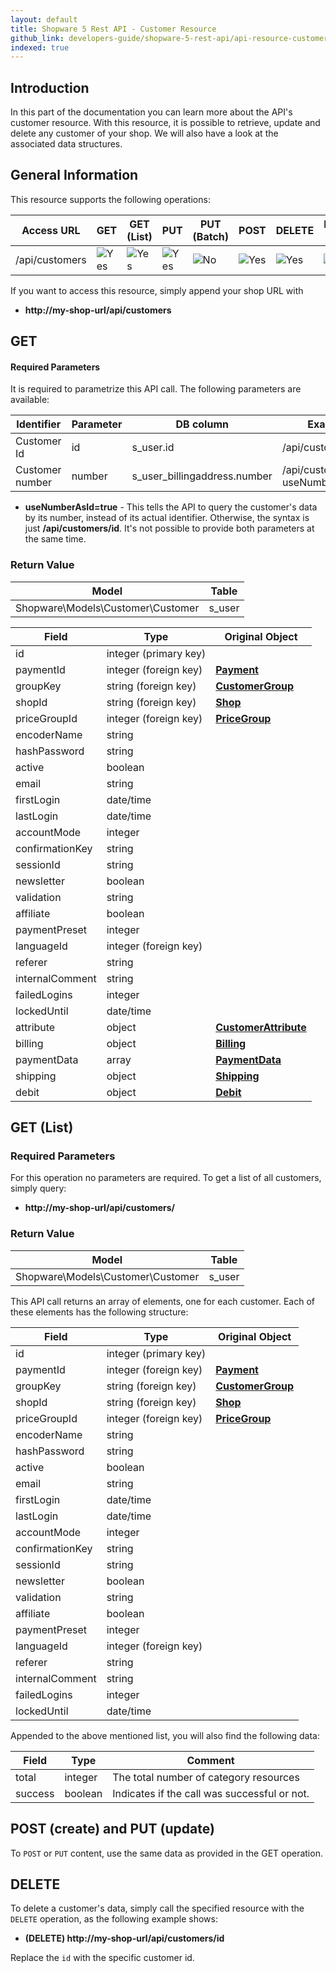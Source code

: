 ```yaml
---
layout: default
title: Shopware 5 Rest API - Customer Resource
github_link: developers-guide/shopware-5-rest-api/api-resource-customer/index.md
indexed: true
---
```


## Introduction

In this part of the documentation you can learn more about the API's customer resource. With this resource, it is possible to retrieve, update and delete any customer of your shop. We will also have a look at the associated data structures.

## General Information

This resource supports the following operations:

|  Access URL                 | GET                   | GET (List)            | PUT                   | PUT (Batch)         | POST                 | DELETE                | DELETE (Batch)      |
|-----------------------------|-----------------------|-----------------------|-----------------------|---------------------|----------------------|-----------------------|---------------------|
| /api/customers              | ![Yes](./img/yes.png) | ![Yes](./img/yes.png) | ![Yes](./img/yes.png) | ![No](./img/no.png) | ![Yes](./img/no.png) | ![Yes](./img/yes.png) | ![No](./img/no.png) |

If you want to access this resource, simply append your shop URL with

* **http://my-shop-url/api/customers**

## GET

#### Required Parameters

It is required to parametrize this API call. The following parameters are available:

| Identifier      | Parameter | DB column                    | Example call                              |
|-----------------|-----------|------------------------------|-------------------------------------------|
| Customer Id     | id        | s_user.id                    | /api/customers/2                          |
| Customer number | number    | s_user_billingaddress.number | /api/customers/20003?useNumberAsId=true   |

* **useNumberAsId=true** - This tells the API to query the customer's data by its number, instead of its actual identifier. Otherwise, the syntax is just **/api/customers/id**. It's not possible to provide both parameters at the same time.

### Return Value

| Model					             | Table			     |
|------------------------------------|-----------------------|
| Shopware\Models\Customer\Customer  | s_user                |

| Field                 | Type                  | Original Object                                                               |
|-----------------------|-----------------------|-------------------------------------------------------------------------------|
| id				    | integer (primary key) | 							                                                    |
| paymentId			    | integer (foreign key) | **[Payment](./models/payment-data)**                                          |
| groupKey			    | string (foreign key)  | **[CustomerGroup](./models/customer-group)**			                        |
| shopId				| string (foreign key)  | **[Shop](./models/shop)**			 										    |
| priceGroupId			| integer (foreign key) | **[PriceGroup](./models/price-group)**      								    |
| encoderName			| string				| 																		        |
| hashPassword			| string				| 																				|
| active				| boolean				|																				|
| email					| string				|																			    |
| firstLogin			| date/time				|																				|
| lastLogin				| date/time				|																				|
| accountMode			| integer				|																				|
| confirmationKey		| string				|																				|
| sessionId				| string				|																				|
| newsletter			| boolean				|																				|
| validation			| string				|																				|
| affiliate				| boolean				|																				|
| paymentPreset			| integer				|																				|
| languageId			| integer (foreign key) |																				|
| referer				| string				|																				|
| internalComment		| string				|																				|
| failedLogins			| integer				|																				|
| lockedUntil			| date/time				|																				|
| attribute				| object				| **[CustomerAttribute](./models/customer-attribute)**							|
| billing				| object				| **[Billing](./models/billing)**												|
| paymentData			| array					| **[PaymentData](./models/payment-data)**										|
| shipping				| object				| **[Shipping](./models/shipping)**												|
| debit					| object				| **[Debit](./models/debit)**													|

## GET (List)

### Required Parameters
For this operation no parameters are required.
To get a list of all customers, simply query:

* **http://my-shop-url/api/customers/**

### Return Value
| Model					             | Table			     |
|------------------------------------|-----------------------|
| Shopware\Models\Customer\Customer  | s_user				 |

This API call returns an array of elements, one for each customer. Each of these elements has the following structure:

| Field                 | Type                  | Original Object                                                               |
|-----------------------|-----------------------|-------------------------------------------------------------------------------|
| id				    | integer (primary key) | 							                                                    |
| paymentId			    | integer (foreign key) | **[Payment](./models/payment-instance)**                                      |
| groupKey			    | string (foreign key)  | **[CustomerGroup](./models/customer-group)**			                        |
| shopId				| string (foreign key)  | **[Shop](./models/shop)** 													|
| priceGroupId			| integer (foreign key) | **[PriceGroup](./models/price-group)**      								    |
| encoderName			| string				| 																		        |
| hashPassword			| string				| 																				|
| active				| boolean				|																				|
| email					| string				|																			    |
| firstLogin			| date/time				|																				|
| lastLogin				| date/time				|																				|
| accountMode			| integer				|																				|
| confirmationKey		| string				|																				|
| sessionId				| string				|																				|
| newsletter			| boolean				|																				|
| validation			| string				|																				|
| affiliate				| boolean				|																				|
| paymentPreset			| integer				|																				|
| languageId			| integer (foreign key) |																				|
| referer				| string				|																				|
| internalComment		| string				|																				|
| failedLogins			| integer				|																				|
| lockedUntil			| date/time				|																				|

Appended to the above mentioned list, you will also find the following data:

| Field               | Type                  | Comment			                                |
|---------------------|-----------------------|-------------------------------------------------|
| total				  | integer				  | The total number of category resources          |
| success		      | boolean				  | Indicates if the call was successful or not.		|

## POST (create) and PUT (update)

To `POST` or `PUT` content, use the same data as provided in the GET operation.

## DELETE

To delete a customer's data, simply call the specified resource with the `DELETE` operation, as the following example shows:

* **(DELETE) http://my-shop-url/api/customers/id**

Replace the `id` with the specific customer id.
